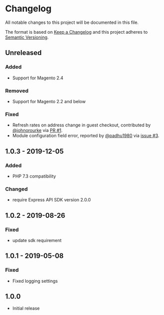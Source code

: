 # Changelog
All notable changes to this project will be documented in this file.

The format is based on [Keep a Changelog](http://keepachangelog.com/en/1.0.0/)
and this project adheres to [Semantic Versioning](http://semver.org/spec/v2.0.0.html).

## Unreleased

### Added

- Support for Magento 2.4

### Removed

- Support for Magento 2.2 and below

### Fixed

- Refresh rates on address change in guest checkout, contributed by [@johnorourke](https://github.com/johnorourke) via [PR #1](https://github.com/netresearch/dhl-module-rates-express/pull/1).
- Module configuration field error, reported by [@padhu1980](https://github.com/padhu1980) via [issue #3](https://github.com/netresearch/dhl-module-rates-express/issues/3).

## 1.0.3 - 2019-12-05

### Added

- PHP 7.3 compatibility

### Changed

- require Express API SDK version 2.0.0

## 1.0.2 - 2019-08-26

### Fixed

- update sdk requirement 

## 1.0.1 - 2019-05-08

### Fixed

- Fixed logging settings

## 1.0.0

- Initial release
